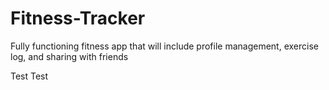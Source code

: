 # Fitness-Tracker

Fully functioning fitness app that will include profile management, exercise log, and sharing with friends

Test Test
